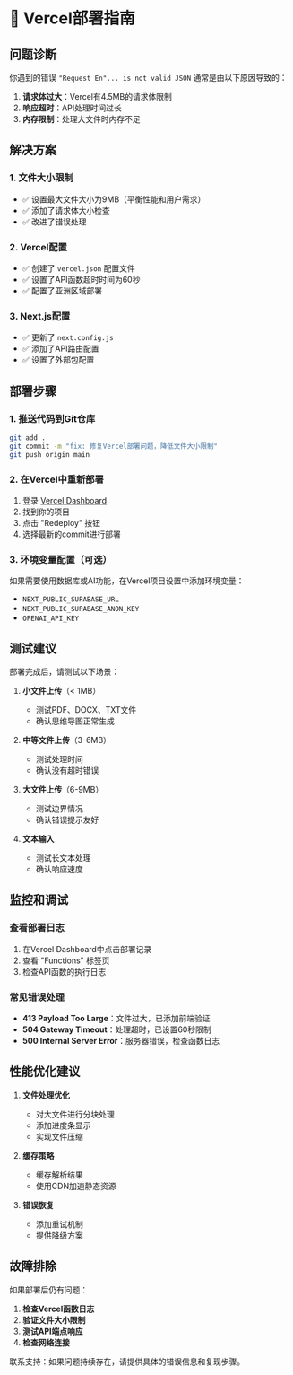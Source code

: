 # 🚀 Vercel部署指南

## 问题诊断

你遇到的错误 `"Request En"... is not valid JSON` 通常是由以下原因导致的：

1. **请求体过大**：Vercel有4.5MB的请求体限制
2. **响应超时**：API处理时间过长
3. **内存限制**：处理大文件时内存不足

## 解决方案

### 1. 文件大小限制
- ✅ 设置最大文件大小为9MB（平衡性能和用户需求）
- ✅ 添加了请求体大小检查
- ✅ 改进了错误处理

### 2. Vercel配置
- ✅ 创建了 `vercel.json` 配置文件
- ✅ 设置了API函数超时时间为60秒
- ✅ 配置了亚洲区域部署

### 3. Next.js配置
- ✅ 更新了 `next.config.js`
- ✅ 添加了API路由配置
- ✅ 设置了外部包配置

## 部署步骤

### 1. 推送代码到Git仓库
```bash
git add .
git commit -m "fix: 修复Vercel部署问题，降低文件大小限制"
git push origin main
```

### 2. 在Vercel中重新部署
1. 登录 [Vercel Dashboard](https://vercel.com/dashboard)
2. 找到你的项目
3. 点击 "Redeploy" 按钮
4. 选择最新的commit进行部署

### 3. 环境变量配置（可选）
如果需要使用数据库或AI功能，在Vercel项目设置中添加环境变量：
- `NEXT_PUBLIC_SUPABASE_URL`
- `NEXT_PUBLIC_SUPABASE_ANON_KEY`
- `OPENAI_API_KEY`

## 测试建议

部署完成后，请测试以下场景：

1. **小文件上传**（< 1MB）
   - 测试PDF、DOCX、TXT文件
   - 确认思维导图正常生成

2. **中等文件上传**（3-6MB）
   - 测试处理时间
   - 确认没有超时错误

3. **大文件上传**（6-9MB）
   - 测试边界情况
   - 确认错误提示友好

4. **文本输入**
   - 测试长文本处理
   - 确认响应速度

## 监控和调试

### 查看部署日志
1. 在Vercel Dashboard中点击部署记录
2. 查看 "Functions" 标签页
3. 检查API函数的执行日志

### 常见错误处理
- **413 Payload Too Large**：文件过大，已添加前端验证
- **504 Gateway Timeout**：处理超时，已设置60秒限制
- **500 Internal Server Error**：服务器错误，检查函数日志

## 性能优化建议

1. **文件处理优化**
   - 对大文件进行分块处理
   - 添加进度条显示
   - 实现文件压缩

2. **缓存策略**
   - 缓存解析结果
   - 使用CDN加速静态资源

3. **错误恢复**
   - 添加重试机制
   - 提供降级方案

## 故障排除

如果部署后仍有问题：

1. **检查Vercel函数日志**
2. **验证文件大小限制**
3. **测试API端点响应**
4. **检查网络连接**

联系支持：如果问题持续存在，请提供具体的错误信息和复现步骤。
